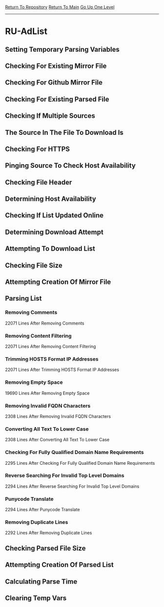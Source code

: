 [Return To Repository](https://github.com/deathbybandaid/piholeparser/)
[Return To Main](https://github.com/deathbybandaid/piholeparser/blob/master/RecentRunLogs/Mainlog.md)
[Go Up One Level](https://github.com/deathbybandaid/piholeparser/blob/master/RecentRunLogs/TopLevelScripts/30-Processing-External-Blacklists.md)
____________________________________
# RU-AdList
## Setting Temporary Parsing Variables
## Checking For Existing Mirror File
## Checking For Github Mirror File
## Checking For Existing Parsed File
## Checking If Multiple Sources
## The Source In The File To Download Is
## Checking For HTTPS
## Pinging Source To Check Host Availability
## Checking File Header
## Determining Host Availability
## Checking If List Updated Online
## Determining Download Attempt
## Attempting To Download List
## Checking File Size
## Attempting Creation Of Mirror File
## Parsing List
### Removing Comments
22071 Lines After Removing Comments
### Removing Content Filtering
22071 Lines After Removing Content Filtering
### Trimming HOSTS Format IP Addresses
22071 Lines After Trimming HOSTS Format IP Addresses
### Removing Empty Space
19690 Lines After Removing Empty Space
### Removing Invalid FQDN Characters
2308 Lines After Removing Invalid FQDN Characters
### Converting All Text To Lower Case
2308 Lines After Converting All Text To Lower Case
### Checking For Fully Qualified Domain Name Requirements
2295 Lines After Checking For Fully Qualified Domain Name Requirements
### Reverse Searching For Invalid Top Level Domains
2294 Lines After Reverse Searching For Invalid Top Level Domains
### Punycode Translate
2294 Lines After Punycode Translate
### Removing Duplicate Lines
2292 Lines After Removing Duplicate Lines
## Checking Parsed File Size
## Attempting Creation Of Parsed List
## Calculating Parse Time
## Clearing Temp Vars
